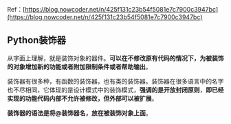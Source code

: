Ref：[https://blog.nowcoder.net/n/425f131c23b54f5081e7c7900c3947bc](https://blog.nowcoder.net/n/425f131c23b54f5081e7c7900c3947bc)

## Python装饰器

从字面上理解，就是装饰对象的器件。**可以在不修改原有代码的情况下，为被装饰的对象增加新的功能或者附加限制条件或者帮助输出**。

装饰器有很多种，有函数的装饰器，也有类的装饰器。装饰器在很多语言中的名字也不尽相同，它体现的是设计模式中的装饰模式，**强调的是开放封闭原则**，**即已经实现的功能代码内部不允许被修改，但外部可以被扩展**。

**装饰器的语法是将@装饰器名，放在被装饰对象上面**。

